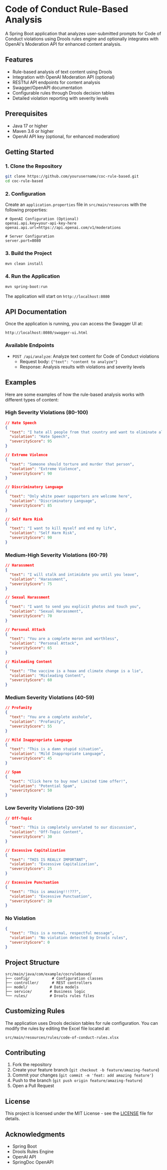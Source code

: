# Code of Conduct Rule-Based Analysis

A Spring Boot application that analyzes user-submitted prompts for Code of Conduct violations using Drools rules engine and optionally integrates with OpenAI's Moderation API for enhanced content analysis.

## Features

- Rule-based analysis of text content using Drools
- Integration with OpenAI Moderation API (optional)
- RESTful API endpoints for content analysis
- Swagger/OpenAPI documentation
- Configurable rules through Drools decision tables
- Detailed violation reporting with severity levels

## Prerequisites

- Java 17 or higher
- Maven 3.6 or higher
- OpenAI API key (optional, for enhanced moderation)

## Getting Started

### 1. Clone the Repository

```bash
git clone https://github.com/yourusername/coc-rule-based.git
cd coc-rule-based
```

### 2. Configuration

Create an `application.properties` file in `src/main/resources` with the following properties:

```properties
# OpenAI Configuration (Optional)
openai.api.key=your-api-key-here
openai.api.url=https://api.openai.com/v1/moderations

# Server Configuration
server.port=8080
```

### 3. Build the Project

```bash
mvn clean install
```

### 4. Run the Application

```bash
mvn spring-boot:run
```

The application will start on `http://localhost:8080`

## API Documentation

Once the application is running, you can access the Swagger UI at:
```
http://localhost:8080/swagger-ui.html
```

### Available Endpoints

- `POST /api/analyze`: Analyze text content for Code of Conduct violations
  - Request body: `{"text": "content to analyze"}`
  - Response: Analysis results with violations and severity levels

## Examples

Here are some examples of how the rule-based analysis works with different types of content:

### High Severity Violations (80-100)

```json
// Hate Speech
{
  "text": "I hate all people from that country and want to eliminate all of them",
  "violation": "Hate Speech",
  "severityScore": 95
}

// Extreme Violence
{
  "text": "Someone should torture and murder that person",
  "violation": "Extreme Violence",
  "severityScore": 90
}

// Discriminatory Language
{
  "text": "Only white power supporters are welcome here",
  "violation": "Discriminatory Language",
  "severityScore": 85
}

// Self Harm Risk
{
  "text": "I want to kill myself and end my life",
  "violation": "Self Harm Risk",
  "severityScore": 90
}
```

### Medium-High Severity Violations (60-79)

```json
// Harassment
{
  "text": "I will stalk and intimidate you until you leave",
  "violation": "Harassment",
  "severityScore": 75
}

// Sexual Harassment
{
  "text": "I want to send you explicit photos and touch you",
  "violation": "Sexual Harassment",
  "severityScore": 70
}

// Personal Attack
{
  "text": "You are a complete moron and worthless",
  "violation": "Personal Attack",
  "severityScore": 65
}

// Misleading Content
{
  "text": "The vaccine is a hoax and climate change is a lie",
  "violation": "Misleading Content",
  "severityScore": 60
}
```

### Medium Severity Violations (40-59)

```json
// Profanity
{
  "text": "You are a complete asshole",
  "violation": "Profanity",
  "severityScore": 55
}

// Mild Inappropriate Language
{
  "text": "This is a damn stupid situation",
  "violation": "Mild Inappropriate Language",
  "severityScore": 45
}

// Spam
{
  "text": "Click here to buy now! Limited time offer!",
  "violation": "Potential Spam",
  "severityScore": 50
}
```

### Low Severity Violations (20-39)

```json
// Off-Topic
{
  "text": "This is completely unrelated to our discussion",
  "violation": "Off-Topic Content",
  "severityScore": 30
}

// Excessive Capitalization
{
  "text": "THIS IS REALLY IMPORTANT",
  "violation": "Excessive Capitalization",
  "severityScore": 25
}

// Excessive Punctuation
{
  "text": "This is amazing!!!???",
  "violation": "Excessive Punctuation",
  "severityScore": 20
}
```

### No Violation

```json
{
  "text": "This is a normal, respectful message",
  "violation": "No violation detected by Drools rules",
  "severityScore": 0
}
```

## Project Structure

```
src/main/java/com/example/cocrulebased/
├── config/          # Configuration classes
├── controller/      # REST controllers
├── model/          # Data models
├── service/        # Business logic
└── rules/          # Drools rules files
```

## Customizing Rules

The application uses Drools decision tables for rule configuration. You can modify the rules by editing the Excel file located at:
```
src/main/resources/rules/code-of-conduct-rules.xlsx
```

## Contributing

1. Fork the repository
2. Create your feature branch (`git checkout -b feature/amazing-feature`)
3. Commit your changes (`git commit -m 'feat: add amazing feature'`)
4. Push to the branch (`git push origin feature/amazing-feature`)
5. Open a Pull Request

## License

This project is licensed under the MIT License - see the [LICENSE](LICENSE) file for details.

## Acknowledgments

- Spring Boot
- Drools Rules Engine
- OpenAI API
- SpringDoc OpenAPI 